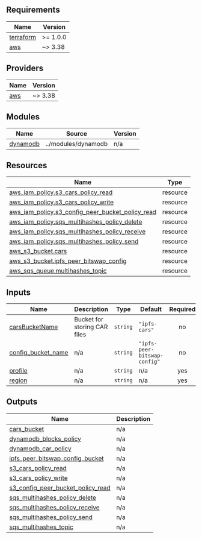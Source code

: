 <!-- BEGIN_TF_DOCS -->
## Requirements

| Name | Version |
|------|---------|
| <a name="requirement_terraform"></a> [terraform](#requirement\_terraform) | >= 1.0.0 |
| <a name="requirement_aws"></a> [aws](#requirement\_aws) | ~> 3.38 |

## Providers

| Name | Version |
|------|---------|
| <a name="provider_aws"></a> [aws](#provider\_aws) | ~> 3.38 |

## Modules

| Name | Source | Version |
|------|--------|---------|
| <a name="module_dynamodb"></a> [dynamodb](#module\_dynamodb) | ../modules/dynamodb | n/a |

## Resources

| Name | Type |
|------|------|
| [aws_iam_policy.s3_cars_policy_read](https://registry.terraform.io/providers/hashicorp/aws/latest/docs/resources/iam_policy) | resource |
| [aws_iam_policy.s3_cars_policy_write](https://registry.terraform.io/providers/hashicorp/aws/latest/docs/resources/iam_policy) | resource |
| [aws_iam_policy.s3_config_peer_bucket_policy_read](https://registry.terraform.io/providers/hashicorp/aws/latest/docs/resources/iam_policy) | resource |
| [aws_iam_policy.sqs_multihashes_policy_delete](https://registry.terraform.io/providers/hashicorp/aws/latest/docs/resources/iam_policy) | resource |
| [aws_iam_policy.sqs_multihashes_policy_receive](https://registry.terraform.io/providers/hashicorp/aws/latest/docs/resources/iam_policy) | resource |
| [aws_iam_policy.sqs_multihashes_policy_send](https://registry.terraform.io/providers/hashicorp/aws/latest/docs/resources/iam_policy) | resource |
| [aws_s3_bucket.cars](https://registry.terraform.io/providers/hashicorp/aws/latest/docs/resources/s3_bucket) | resource |
| [aws_s3_bucket.ipfs_peer_bitswap_config](https://registry.terraform.io/providers/hashicorp/aws/latest/docs/resources/s3_bucket) | resource |
| [aws_sqs_queue.multihashes_topic](https://registry.terraform.io/providers/hashicorp/aws/latest/docs/resources/sqs_queue) | resource |

## Inputs

| Name | Description | Type | Default | Required |
|------|-------------|------|---------|:--------:|
| <a name="input_carsBucketName"></a> [carsBucketName](#input\_carsBucketName) | Bucket for storing CAR files | `string` | `"ipfs-cars"` | no |
| <a name="input_config_bucket_name"></a> [config\_bucket\_name](#input\_config\_bucket\_name) | n/a | `string` | `"ipfs-peer-bitswap-config"` | no |
| <a name="input_profile"></a> [profile](#input\_profile) | n/a | `string` | n/a | yes |
| <a name="input_region"></a> [region](#input\_region) | n/a | `string` | n/a | yes |

## Outputs

| Name | Description |
|------|-------------|
| <a name="output_cars_bucket"></a> [cars\_bucket](#output\_cars\_bucket) | n/a |
| <a name="output_dynamodb_blocks_policy"></a> [dynamodb\_blocks\_policy](#output\_dynamodb\_blocks\_policy) | n/a |
| <a name="output_dynamodb_car_policy"></a> [dynamodb\_car\_policy](#output\_dynamodb\_car\_policy) | n/a |
| <a name="output_ipfs_peer_bitswap_config_bucket"></a> [ipfs\_peer\_bitswap\_config\_bucket](#output\_ipfs\_peer\_bitswap\_config\_bucket) | n/a |
| <a name="output_s3_cars_policy_read"></a> [s3\_cars\_policy\_read](#output\_s3\_cars\_policy\_read) | n/a |
| <a name="output_s3_cars_policy_write"></a> [s3\_cars\_policy\_write](#output\_s3\_cars\_policy\_write) | n/a |
| <a name="output_s3_config_peer_bucket_policy_read"></a> [s3\_config\_peer\_bucket\_policy\_read](#output\_s3\_config\_peer\_bucket\_policy\_read) | n/a |
| <a name="output_sqs_multihashes_policy_delete"></a> [sqs\_multihashes\_policy\_delete](#output\_sqs\_multihashes\_policy\_delete) | n/a |
| <a name="output_sqs_multihashes_policy_receive"></a> [sqs\_multihashes\_policy\_receive](#output\_sqs\_multihashes\_policy\_receive) | n/a |
| <a name="output_sqs_multihashes_policy_send"></a> [sqs\_multihashes\_policy\_send](#output\_sqs\_multihashes\_policy\_send) | n/a |
| <a name="output_sqs_multihashes_topic"></a> [sqs\_multihashes\_topic](#output\_sqs\_multihashes\_topic) | n/a |
<!-- END_TF_DOCS -->